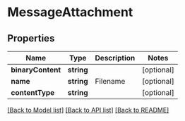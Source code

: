# MessageAttachment

## Properties
Name | Type | Description | Notes
------------ | ------------- | ------------- | -------------
**binaryContent** | **string** |  | [optional] 
**name** | **string** | Filename | [optional] 
**contentType** | **string** |  | [optional] 

[[Back to Model list]](../README.md#documentation-for-models) [[Back to API list]](../README.md#documentation-for-api-endpoints) [[Back to README]](../README.md)


